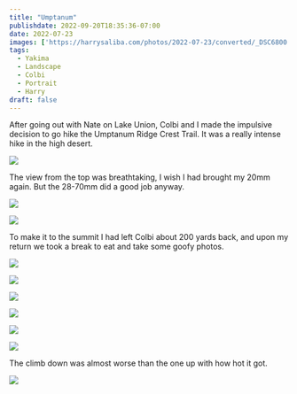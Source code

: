 ```yaml
---
title: "Umptanum"
publishdate: 2022-09-20T18:35:36-07:00
date: 2022-07-23
images: ['https://harrysaliba.com/photos/2022-07-23/converted/_DSC6800.jpg']
tags:
  - Yakima
  - Landscape
  - Colbi
  - Portrait
  - Harry
draft: false
---
```


After going out with Nate on Lake Union, Colbi and I made the impulsive decision to go hike the Umptanum Ridge Crest Trail.  It was a really intense hike in the high desert.

![](https://harrysaliba.com/photos/2022-07-23/converted/_DSC6761.jpg)

The view from the top was breathtaking, I wish I had brought my 20mm again.  But the 28-70mm did a good job anyway.

![](https://harrysaliba.com/photos/2022-07-23/converted/_DSC6771.jpg)

![](https://harrysaliba.com/photos/2022-07-23/converted/_DSC6773.jpg)

To make it to the summit I had left Colbi about 200 yards back, and upon my return we took a break to eat and take some goofy photos.

![](https://harrysaliba.com/photos/2022-07-23/converted/_DSC6785.jpg)

![](https://harrysaliba.com/photos/2022-07-23/converted/_DSC6795.jpg)

![](https://harrysaliba.com/photos/2022-07-23/converted/_DSC6800.jpg)

![](https://harrysaliba.com/photos/2022-07-23/converted/_DSC6801.jpg)

![](https://harrysaliba.com/photos/2022-07-23/converted/_DSC6806.jpg)

![](https://harrysaliba.com/photos/2022-07-23/converted/_DSC6811.jpg)

The climb down was almost worse than the one up with how hot it got.

![](https://harrysaliba.com/photos/2022-07-23/converted/_DSC6827.jpg)